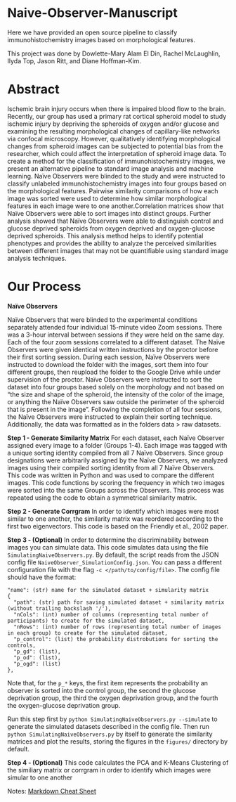 # Naive-Observer-Manuscript

Here we have provided an open source pipeline to classify immunohistochemistry images based on morphological features. 

This project was done by Dowlette-Mary Alam El Din, Rachel McLaughlin, Ilyda Top, Jason Ritt, and Diane Hoffman-Kim. 

# Abstract

Ischemic brain injury occurs when there is impaired blood flow to the brain. Recently, our group has used a primary rat cortical spheroid model to study ischemic injury by depriving the spheroids of oxygen and/or glucose and examining the resulting morphological changes of capillary-like networks via confocal microscopy. However, qualitatively identifying morphological changes from spheroid images can be subjected to potential bias from the researcher, which could affect the interpretation of spheroid image data. To create a method for the classification of immunohistochemistry images, we present an alternative pipeline to standard image analysis and machine learning. Naïve Observers were blinded to the study and were instructed to classify unlabeled immunohistochemistry images into four groups based on the morphological features. Pairwise similarity comparisons of how each image was sorted were used to determine how similar morphological features in each image were to one another.Correlation matrices show that Naïve Observers were able to sort images into distinct groups. Further analysis showed that Naïve Observers were able to distinguish control and glucose deprived spheroids from oxygen deprived and oxygen-glucose deprived spheroids. This analysis method helps to identify potential phenotypes and provides the ability to analyze the perceived similarities between different images that may not be quantifiable using standard image analysis techniques.
# Our Process

**Naïve Observers**

Naïve Observers that were blinded to the experimental conditions separately attended four individual 15-minute video Zoom sessions. There was a 3-hour interval between sessions if they were held on the same day. Each of the four zoom sessions correlated to a different dataset. The Naïve Observers were given identical written instructions by the proctor before their first sorting session. During each session, Naïve Observers were instructed to download the folder with the images, sort them into four different groups, then reupload the folder to the Google Drive while under supervision of the proctor. Naïve Observers were instructed to sort the dataset into four groups based solely on the morphology and not based on “the size and shape of the spheroid, the intensity of the color of the image, or anything the Naïve Observers saw outside the perimeter of the spheroid that is present in the image”. Following the completion of all four sessions, the Naïve Observers were instructed to explain their sorting technique. Additionally, the data was formatted as in the folders data > raw datasets. 

**Step 1 - Generate Similarity Matrix**
For each dataset, each Naïve Observer assigned every image to a folder (Groups 1-4). Each image was tagged with a unique sorting identity compiled from all 7 Naïve Observers. Since group designations were arbitrarily assigned by the Naïve Observers, we analyzed images using their compiled sorting identity from all 7 Naïve Observers. This code was written in Python and was used to compare the different images. This code functions by scoring the frequency in which two images were sorted into the same Groups across the Observers. This process was repeated using the code to obtain a symmetrical similarity matrix. 

**Step 2 - Generate Corrgram**
In order to identify which images were most similar to one another, the similarity matrix was reordered according to the first two eigenvectors. This code is based on the Friendly et al., 2002 paper. 

**Step 3 - (Optional)**
In order to determine the discriminability between images you can simulate data. This code simulates data using the file `SimulatingNaiveObservers.py`. By default, the script reads from the JSON config file `NaiveObserver_SimulationConfig.json`. You can pass a different configuration file with the flag `-c </path/to/config/file>`. The config file should have the format:
```
"name": (str) name for the simulated dataset + simularity matrix
{ 
  "path": (str) path for saving simulated dataset + similarity matrix (without trailing backslash '/'),
  "nCols": (int) number of columns (representing total number of participants) to create for the simulated dataset,
  "nRows": (int) number of rows (representing total number of images in each group) to create for the simulated dataset,
  "p_control": (list) the probability distrobutions for sorting the controls,
  "p_gd": (list),
  "p_od": (list),
  "p_ogd": (list)
},
```
Note that, for the `p_*` keys, the first item represents the probability an observer is sorted into the control group, the second the glucose deprivation group, the third the oxygen deprivation group, and the fourth the oxygen-glucose deprivation group. 

Run this step first by `python SimulatingNaiveObservers.py --simulate` to generate the simulated datasets described in the config file. Then run `python SimulatingNaiveObservers.py` by itself to generate the similarity matrices and plot the results, storing the figures in the `figures/` directory by default.

**Step 4 - (Optional)** 
This code calculates the PCA and K-Means Clustering of the similiary matrix or corrgram in order to identify which images were simular to one another 

Notes: [Markdown Cheat Sheet](https://www.markdownguide.org/cheat-sheet/)
